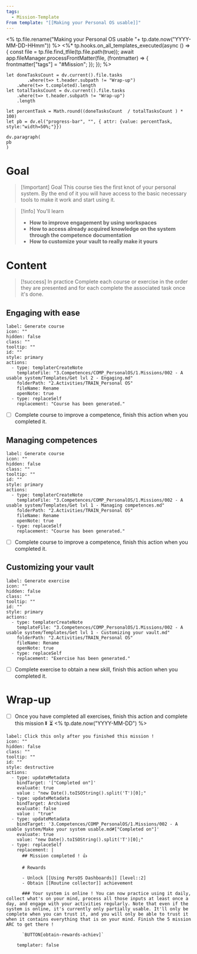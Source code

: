 ```yaml
---
tags:
  - Mission-Template
From template: "[[Making your Personal OS usable]]"
---
```

<% tp.file.rename("Making your Personal OS usable "+ tp.date.now("YYYY-MM-DD-HHmm")) %>
<%* tp.hooks.on_all_templates_executed(async () => {
  const file = tp.file.find_tfile(tp.file.path(true));
  await app.fileManager.processFrontMatter(file, (frontmatter) => {
    frontmatter["tags"] = "#Mission";
  });
}); 
%>
```dataviewjs
let doneTasksCount = dv.current().file.tasks
		.where(t=> t.header.subpath != "Wrap-up")
	.where(t=> t.completed).length 
let totalTasksCount = dv.current().file.tasks
	.where(t=> t.header.subpath != "Wrap-up")
	.length

let percentTask = Math.round((doneTasksCount  / totalTasksCount ) * 100)  
let pb = dv.el("progress-bar", "", { attr: {value: percentTask, style:"width=50%;"}})

dv.paragraph(  
pb
) 
```
# Goal 

> [!important] Goal
>  This course ties the first knot of your personal system. By the end of it you will have access to the basic necessary tools to make it work and start using it.

> [!info] You'll learn
> - **How to improve engagement by using workspaces**
> - **How to access already acquired knowledge on the system through the competence documentation**
> - **How to customize your vault to really make it yours**
# Content 

> [!success] In practice
> Complete each course or exercise in the order they are presented and for each complete the associated task once it's done. 
## Engaging with ease

```meta-bind-button
label: Generate course
icon: ""
hidden: false
class: ""
tooltip: ""
id: ""
style: primary
actions:
  - type: templaterCreateNote
    templateFile: "3.Competences/COMP_PersonalOS/1.Missions/002 - A usable system/Templates/Get lvl 2 - Engaging.md"
    folderPath: "2.Activities/TRAIN_Personal OS"
    fileName: Rename
    openNote: true
  - type: replaceSelf
    replacement: "Course has been generated."
```
- [ ] Complete course to improve a competence, finish this action when you completed it. 
## Managing competences

```meta-bind-button
label: Generate course
icon: ""
hidden: false
class: ""
tooltip: ""
id: ""
style: primary
actions:
  - type: templaterCreateNote
    templateFile: "3.Competences/COMP_PersonalOS/1.Missions/002 - A usable system/Templates/Get lvl 1 - Managing competences.md"
    folderPath: "2.Activities/TRAIN_Personal OS"
    fileName: Rename
    openNote: true
  - type: replaceSelf
    replacement: "Course has been generated."
```
- [ ] Complete course to improve a competence, finish this action when you completed it. 
## Customizing your vault

```meta-bind-button
label: Generate exercise
icon: ""
hidden: false
class: ""
tooltip: ""
id: ""
style: primary
actions:
  - type: templaterCreateNote
    templateFile: "3.Competences/COMP_PersonalOS/1.Missions/002 - A usable system/Templates/Get lvl 1 - Customizing your vault.md"
    folderPath: "2.Activities/TRAIN_Personal OS"
    fileName: Rename
    openNote: true
  - type: replaceSelf
    replacement: "Exercise has been generated."
```
- [ ] Complete exercise to obtain a new skill, finish this action when you completed it. 
# Wrap-up

- [ ] Once you have completed all exercises, finish this action and complete this mission ⏬ ⏳ <% tp.date.now("YYYY-MM-DD") %>

```meta-bind-button
label: Click this only after you finished this mission !
icon: ""
hidden: false
class: ""
tooltip: ""
id: ""
style: destructive
actions:
  - type: updateMetadata
    bindTarget: '["Completed on"]'
    evaluate: true
    value : "new Date().toISOString().split('T')[0];" 
  - type: updateMetadata
    bindTarget: Archived
    evaluate: false
    value : "true" 
  - type: updateMetadata
    bindTarget: '3.Competences/COMP_PersonalOS/1.Missions/002 - A usable system/Make your system usable.md#["Completed on"]'
    evaluate: true
    value: "new Date().toISOString().split('T')[0];" 
  - type: replaceSelf
    replacement: |
      ## Mission completed ! 👍 
      
      # Rewards

      - Unlock [[Using PersOS Dashboards]] [level::2]
      - Obtain [[Routine collector]] achievement
      
      ### Your system is online ! You can now practice using it daily, collect what's on your mind, process all those inputs at least once a day, and engage with your activities regularly. Note that even if the system is online, it's currently only partially usable. It'll only be complete when you can trust it, and you will only be able to trust it when it contains everything that is on your mind. Finish the 5 mission ARC to get there ! 
      
      `BUTTON[obtain-rewards-achiev]`
      
    templater: false
```
